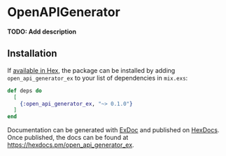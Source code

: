 # OpenAPIGenerator

**TODO: Add description**

## Installation

If [available in Hex](https://hex.pm/docs/publish), the package can be installed
by adding `open_api_generator_ex` to your list of dependencies in `mix.exs`:

```elixir
def deps do
  [
    {:open_api_generator_ex, "~> 0.1.0"}
  ]
end
```

Documentation can be generated with [ExDoc](https://github.com/elixir-lang/ex_doc)
and published on [HexDocs](https://hexdocs.pm). Once published, the docs can
be found at <https://hexdocs.pm/open_api_generator_ex>.

